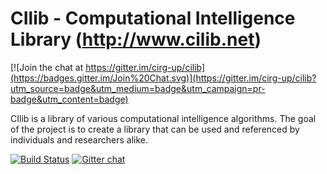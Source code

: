 # CIlib - Computational Intelligence Library (http://www.cilib.net)

[![Join the chat at https://gitter.im/cirg-up/cilib](https://badges.gitter.im/Join%20Chat.svg)](https://gitter.im/cirg-up/cilib?utm_source=badge&utm_medium=badge&utm_campaign=pr-badge&utm_content=badge)

CIlib is a library of various computational intelligence
algorithms. The goal of the project is to create a library that can be used
and referenced by individuals and researchers alike.

[![Build Status](https://secure.travis-ci.org/cilib/cilib.png)](http://travis-ci.org/cirg-up/cilib)
[![Gitter chat](https://badges.gitter.im/cilib/cilib.png)](https://gitter.im/cirg-up/cilib)
